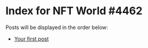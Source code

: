 # Index for NFT World #4462
Posts will be displayed in the order below:

- [Your first post](./001-first.md)

